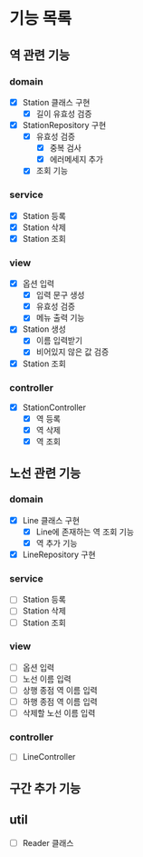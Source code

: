 # 기능 목록
## 역 관련 기능
### domain
- [x] Station 클래스 구현
    - [x] 길이 유효성 검증
- [x] StationRepository 구현
    - [x] 유효성 검증
        - [x] 중복 검사
        - [x] 에러메세지 추가
    - [x] 조회 기능

### service
- [x] Station 등록
- [x] Station 삭제
- [x] Station 조회

### view
- [x] 옵션 입력
    - [x] 입력 문구 생성
    - [x] 유효성 검증
    - [x] 메뉴 출력 기능
- [x] Station 생성
    - [x] 이름 입력받기
    - [x] 비어있지 않은 값 검증
- [x] Station 조회

### controller
- [x] StationController
    - [x] 역 등록
    - [x] 역 삭제
    - [x] 역 조회

## 노선 관련 기능
### domain
- [x] Line 클래스 구현
    - [x] Line에 존재하는 역 조회 기능
    - [x] 역 추가 기능
- [x] LineRepository 구현

### service
- [ ] Station 등록
- [ ] Station 삭제
- [ ] Station 조회

### view
- [ ] 옵션 입력
- [ ] 노선 이름 입력
- [ ] 상행 종점 역 이름 입력
- [ ] 하행 종점 역 이름 입력
- [ ] 삭제할 노선 이름 입력

### controller
- [ ] LineController

## 구간 추가 기능


## util
- [ ] Reader 클래스